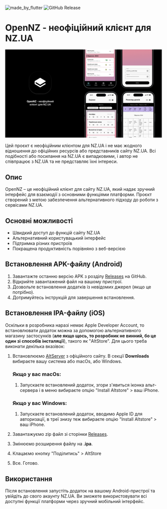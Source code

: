 ![made_by_flutter](https://img.shields.io/badge/Made%20With-Flutter-blue?style=rounded)
![GitHub Release](https://img.shields.io/github/v/release/FussuChalice/OpenNZ)

# OpenNZ - неофіційний клієнт для NZ.UA

![1724324665358](image/README/1724324665358.png)

Цей проєкт є неофіційним клієнтом для NZ.UA і не має жодного відношення до офіційних ресурсів або представників сайту NZ.UA. Всі подібності або посилання на NZ.UA є випадковими, і автор не співпрацює з NZ.UA та не представляє їхні інтереси.

## Опис

OpenNZ – це неофіційний клієнт для сайту NZ.UA, який надає зручний інтерфейс для взаємодії з основними функціями платформи. Проєкт створений з метою забезпечення альтернативного підходу до роботи з сервісами NZ.UA.

## Основні можливості

- Швидкий доступ до функцій сайту NZ.UA
- Альтернативний користувацький інтерфейс
- Підтримка різних пристроїв
- Покращена продуктивність порівняно з веб-версією

## Встановлення APK-файлу (Android)

1. Завантажте останню версію APK з розділу [Releases](https://github.com/FussuChalice/OpenNZ/releases) на GitHub.
2. Відкрийте завантажений файл на вашому пристрої.
3. Дозвольте встановлення додатків із невідомих джерел (якщо це потрібно).
4. Дотримуйтесь інструкцій для завершення встановлення.

## Встановлення IPA-файлу (iOS)
Оскільки в розробника наразі немає Apple Developer Account, то встановлювати додаток можна за допомогою альтернативного магазину застосунків (**але якщо щось, то розробник не винний, бо це один зі способів інсталяції**), такого як "AltStore".
Для цього треба виконати декілька вказівок:

1. Встановлюємо [AltServer](https://altstore.io/?source=post_page-----a6bfc6a09675--------------------------------) з офіційного сайту. В секції **Downloads** вибираєте вашу система або macOs, або Windows.

   ### Якщо у вас macOs:
     1. Запускаєте встановлений додаток, згори з'явиться іконка альт-сервера і в меню вибираєте опцію "Install Altstore" > ваш iPhone.

   ### Якщо у вас Windows:
     1. Запускаєте встановлений додаток, вводимо Apple ID для авторизації, в треї знизу теж вибираєте опцію "Install Altstore" > ваш iPhone.

2. Завантажуємо zip файл зі сторінки  [Releases](https://github.com/FussuChalice/OpenNZ/releases).
3. Змінюємо розширення файлу на **.ipa**.
4. Клацаємо кнопку "Поділитись" > AltStore
5. Все. Готово.







## Використання

Після встановлення запустіть додаток на вашому Android-пристрої та увійдіть до свого акаунту NZ.UA. Ви зможете використовувати всі доступні функції платформи через зручний мобільний інтерфейс.
